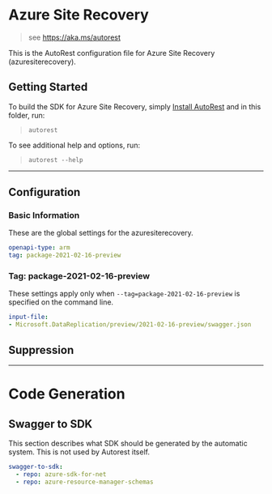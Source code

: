 # Azure Site Recovery

> see https://aka.ms/autorest

This is the AutoRest configuration file for Azure Site Recovery (azuresiterecovery).

## Getting Started

To build the SDK for Azure Site Recovery, simply [Install AutoRest](https://aka.ms/autorest/install) and in this folder, run:

> `autorest`

To see additional help and options, run:

> `autorest --help`

---

## Configuration

### Basic Information

These are the global settings for the azuresiterecovery.

``` yaml
openapi-type: arm
tag: package-2021-02-16-preview
```

### Tag: package-2021-02-16-preview

These settings apply only when `--tag=package-2021-02-16-preview` is specified on the command line.

``` yaml $(tag) == 'package-2021-02-16-preview'
input-file:
- Microsoft.DataReplication/preview/2021-02-16-preview/swagger.json
```

## Suppression

---

# Code Generation

## Swagger to SDK

This section describes what SDK should be generated by the automatic system.
This is not used by Autorest itself.

``` yaml $(swagger-to-sdk)
swagger-to-sdk:
  - repo: azure-sdk-for-net
  - repo: azure-resource-manager-schemas
```



